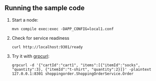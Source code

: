 ## Running the sample code

1. Start a node:

    ```
    mvn compile exec:exec -DAPP_CONFIG=local1.conf
    ```

3. Check for service readiness

    ```
    curl http://localhost:9301/ready
    ```

4. Try it with [grpcurl](https://github.com/fullstorydev/grpcurl):

    ```
    grpcurl -d '{"cartId":"cart1", "items":[{"itemId":"socks", "quantity":3}, {"itemId":"t-shirt", "quantity":2}]}' -plaintext 127.0.0.1:8301 shoppingorder.ShoppingOrderService.Order
    ```
